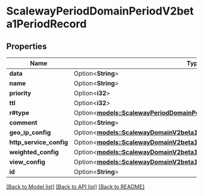 # ScalewayPeriodDomainPeriodV2beta1PeriodRecord

## Properties

Name | Type | Description | Notes
------------ | ------------- | ------------- | -------------
**data** | Option<**String**> |  | [optional]
**name** | Option<**String**> |  | [optional]
**priority** | Option<**i32**> |  | [optional]
**ttl** | Option<**i32**> |  | [optional]
**r#type** | Option<[**models::ScalewayPeriodDomainPeriodV2beta1PeriodRecordPeriodType**](scaleway.domain.v2beta1.Record.Type.md)> |  | [optional]
**comment** | Option<**String**> |  | [optional]
**geo_ip_config** | Option<[**models::ScalewayDomainV2beta1RecordGeoIpConfig**](scaleway_domain_v2beta1_Record_geo_ip_config.md)> |  | [optional]
**http_service_config** | Option<[**models::ScalewayDomainV2beta1RecordHttpServiceConfig**](scaleway_domain_v2beta1_Record_http_service_config.md)> |  | [optional]
**weighted_config** | Option<[**models::ScalewayDomainV2beta1RecordWeightedConfig**](scaleway_domain_v2beta1_Record_weighted_config.md)> |  | [optional]
**view_config** | Option<[**models::ScalewayDomainV2beta1RecordViewConfig**](scaleway_domain_v2beta1_Record_view_config.md)> |  | [optional]
**id** | Option<**String**> |  | [optional]

[[Back to Model list]](../README.md#documentation-for-models) [[Back to API list]](../README.md#documentation-for-api-endpoints) [[Back to README]](../README.md)



